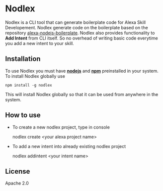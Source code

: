 # Nodlex

Nodlex is a CLI tool that can generate boilerplate code for Alexa Skill Developement. Nodlex generate code on the boilerplate based on the repository [alexa-nodejs-boilerplate](https://github.com/as-ajitsingh/alexa-nodejs-boilerplate.git). Nodlex also provides functionality to **Add Intent** from CLI itself. So no overhead of writing basic code everytime you add a new intent to your skill. 

## Installation
  
 To use Nodlex you must have [**nodejs**](https://nodejs.org/) and [**npm**](https://nodejs.org/) preinstalled in your system. To install Nodlex globally use 

    npm install -g nodlex

This will install Nodlex globally so that it can be used from anywhere in the system.

## How to use

 - To create a new nodlex project, type in console  

    nodlex create \<your alexa project name\>

 - To add a new intent into already existing nodlex project

    nodlex addintent \<your intent name\>

## License

Apache 2.0